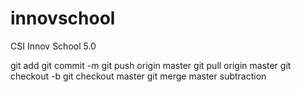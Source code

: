 # innovschool
CSI Innov School 5.0

git add
git commit -m
git push origin master
git pull origin master 
git checkout -b
git checkout master
git merge master subtraction
